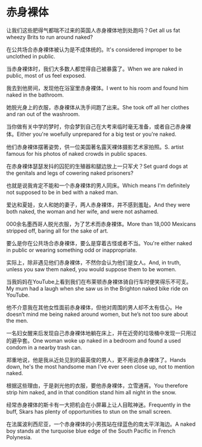 # 赤身裸体

<p><span class="chinese">让我们这些肥得气都喘不过来的英国人赤身裸体地到处跑吗？</span><span class="english">Get all us fat wheezy Brits to run around naked?</span></p>

<p><span class="chinese">在公共场合赤身裸体被认为是不成体统的。</span><span class="english">It's considered improper to be unclothed in public.</span></p>

<p><span class="chinese">当赤身裸体时，我们大多数人都觉得自己被暴露了。</span><span class="english">When we are naked in public, most of us feel exposed.</span></p>

<p><span class="chinese">我去到他房间，发现他在浴室里赤身裸体。</span><span class="english">I went to his room and found him naked in the bathroom.</span></p>

<p><span class="chinese">她脱光身上的衣服，赤身裸体从洗手间跑了出来。</span><span class="english">She took off all her clothes and ran out of the washroom.</span></p>

<p><span class="chinese">当你做有关中学的梦时，你会梦到自己在大考来临时毫无准备，或者自己赤身裸体。</span><span class="english">Either you're woefully unprepared for a big test or you're naked.</span></p>

<p><span class="chinese">他们赤身裸体摆著姿势，供一位美国著名露天裸体摄影艺术家拍照。</span><span class="english">S. artist famous for his photos of naked crowds in public spaces.</span></p>

<p><span class="chinese">在赤身裸体瑟瑟发抖的囚犯的生殖器和腿边放上一只军犬？</span><span class="english">Set guard dogs at the genitals and legs of cowering naked prisoners?</span></p>

<p><span class="chinese">也就是说我肯定不能和一个赤身裸体的男人同床。</span><span class="english">Which means I'm definitely not supposed to be in bed with a naked man.</span></p>

<p><span class="chinese">爱达和夏娃，女人和她的妻子，两人赤身裸体，并不感到羞耻。</span><span class="english">And they were both naked, the woman and her wife, and were not ashamed.</span></p>

<p><span class="chinese">000余名墨西哥人脱光衣服，为了艺术而赤身裸体。</span><span class="english">More than 18,000 Mexicans stripped off, baring all for the sake of art.</span></p>

<p><span class="chinese">要么是你在公共场合赤身裸体，要么是穿着古怪或者不当。</span><span class="english">You're either naked in public or wearing something odd or inappropriate.</span></p>

<p><span class="chinese">实际上，除非遇见他们赤身裸体，不然你会认为他们是女人。</span><span class="english">And, in truth, unless you saw them naked, you would suppose them to be women.</span></p>

<p><span class="chinese">当我妈妈在YouTube上看到我们在布莱顿赤身裸体骑自行车时便笑得乐不可支。</span><span class="english">My mum had a laugh when she saw us in the Brighton naked bike ride on YouTube.</span></p>

<p><span class="chinese">他不介意我在其他女性面前赤身裸体，但他对周围的男人却不太有信心。</span><span class="english">He doesn’t mind me being naked around women, but he’s not too sure about the men.</span></p>

<p><span class="chinese">一名妇女醒来后发现自己赤身裸体地躺在床上，并在近旁的垃圾桶中发现一只用过的避孕套。</span><span class="english">One woman woke up naked in a bedroom and found a used condom in a nearby trash can.</span></p>

<p><span class="chinese">郑重地说，他是我从近处见到的最英俊的男人，更不用说赤身裸体了。</span><span class="english">Hands down, he's the most handsome man I've ever seen close up, not to mention naked.</span></p>

<p><span class="chinese">根据这些理由，于是剥光他的衣服，要他赤身裸体，立雪通宵。</span><span class="english">You therefore strip him naked, and in that condition stand him all night in the snow.</span></p>

<p><span class="chinese">经常赤身裸体的斯卡有一大把机会在小屏幕上让人目眩神迷。</span><span class="english">Frequently in the buff, Skars has plenty of opportunities to stun on the small screen.</span></p>

<p><span class="chinese">在法属波利西尼亚，一个赤身裸体的小男孩站在绿蓝色的南太平洋海边。</span><span class="english">A naked boy stands at the turquoise blue edge of the South Pacific in French Polynesia.</span></p>

